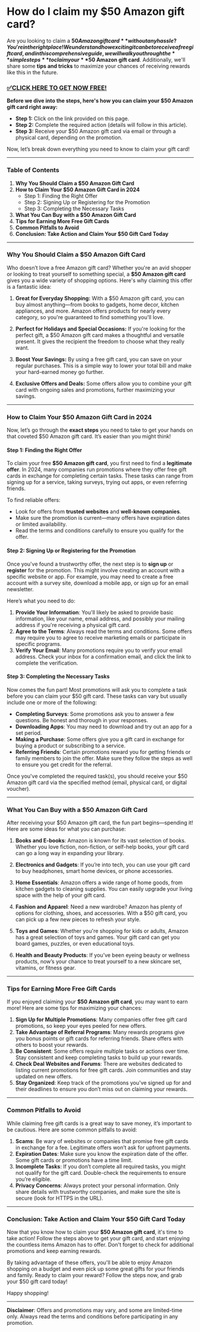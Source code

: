# How do I claim my $50 Amazon gift card?

Are you looking to claim a **$50 Amazon gift card** without any hassle? You're in the right place! We understand how exciting it can be to receive a free gift card, and in this comprehensive guide, we will walk you through the **simple steps** to claim your **$50 Amazon gift card**. Additionally, we'll share some **tips and tricks** to maximize your chances of receiving rewards like this in the future.

### [✅CLICK HERE TO GET NOW FREE!](https://www.fpo.go.th/main/fpo/media/FPO/allgifttodayfree.html)

**Before we dive into the steps, here's how you can claim your $50 Amazon gift card right away:**

- **Step 1:** Click on the link provided on this page.
- **Step 2:** Complete the required action (details will follow in this article).
- **Step 3:** Receive your $50 Amazon gift card via email or through a physical card, depending on the promotion.

Now, let’s break down everything you need to know to claim your gift card!

---

### Table of Contents

1. **Why You Should Claim a $50 Amazon Gift Card**
2. **How to Claim Your $50 Amazon Gift Card in 2024**
   - Step 1: Finding the Right Offer
   - Step 2: Signing Up or Registering for the Promotion
   - Step 3: Completing the Necessary Tasks
3. **What You Can Buy with a $50 Amazon Gift Card**
4. **Tips for Earning More Free Gift Cards**
5. **Common Pitfalls to Avoid**
6. **Conclusion: Take Action and Claim Your $50 Gift Card Today**

---

### Why You Should Claim a $50 Amazon Gift Card

Who doesn’t love a free Amazon gift card? Whether you're an avid shopper or looking to treat yourself to something special, a **$50 Amazon gift card** gives you a wide variety of shopping options. Here's why claiming this offer is a fantastic idea:

1. **Great for Everyday Shopping:** With a $50 Amazon gift card, you can buy almost anything—from books to gadgets, home decor, kitchen appliances, and more. Amazon offers products for nearly every category, so you're guaranteed to find something you'll love.

2. **Perfect for Holidays and Special Occasions:** If you're looking for the perfect gift, a $50 Amazon gift card makes a thoughtful and versatile present. It gives the recipient the freedom to choose what they really want.

3. **Boost Your Savings:** By using a free gift card, you can save on your regular purchases. This is a simple way to lower your total bill and make your hard-earned money go further.

4. **Exclusive Offers and Deals:** Some offers allow you to combine your gift card with ongoing sales and promotions, further maximizing your savings.

---

### How to Claim Your $50 Amazon Gift Card in 2024

Now, let’s go through the **exact steps** you need to take to get your hands on that coveted $50 Amazon gift card. It’s easier than you might think!

#### Step 1: Finding the Right Offer

To claim your free **$50 Amazon gift card**, you first need to find a **legitimate offer**. In 2024, many companies run promotions where they offer free gift cards in exchange for completing certain tasks. These tasks can range from signing up for a service, taking surveys, trying out apps, or even referring friends.

To find reliable offers:

- Look for offers from **trusted websites** and **well-known companies**.
- Make sure the promotion is current—many offers have expiration dates or limited availability.
- Read the terms and conditions carefully to ensure you qualify for the offer.

#### Step 2: Signing Up or Registering for the Promotion

Once you've found a trustworthy offer, the next step is to **sign up** or **register** for the promotion. This might involve creating an account with a specific website or app. For example, you may need to create a free account with a survey site, download a mobile app, or sign up for an email newsletter.

Here’s what you need to do:

1. **Provide Your Information**: You'll likely be asked to provide basic information, like your name, email address, and possibly your mailing address if you're receiving a physical gift card.
2. **Agree to the Terms**: Always read the terms and conditions. Some offers may require you to agree to receive marketing emails or participate in specific programs.
3. **Verify Your Email**: Many promotions require you to verify your email address. Check your inbox for a confirmation email, and click the link to complete the verification.

#### Step 3: Completing the Necessary Tasks

Now comes the fun part! Most promotions will ask you to complete a task before you can claim your $50 gift card. These tasks can vary but usually include one or more of the following:

- **Completing Surveys**: Some promotions ask you to answer a few questions. Be honest and thorough in your responses.
- **Downloading Apps**: You may need to download and try out an app for a set period.
- **Making a Purchase**: Some offers give you a gift card in exchange for buying a product or subscribing to a service.
- **Referring Friends**: Certain promotions reward you for getting friends or family members to join the offer. Make sure they follow the steps as well to ensure you get credit for the referral.

Once you've completed the required task(s), you should receive your $50 Amazon gift card via the specified method (email, physical card, or digital voucher).

---

### What You Can Buy with a $50 Amazon Gift Card

After receiving your $50 Amazon gift card, the fun part begins—spending it! Here are some ideas for what you can purchase:

1. **Books and E-books**: Amazon is known for its vast selection of books. Whether you love fiction, non-fiction, or self-help books, your gift card can go a long way in expanding your library.

2. **Electronics and Gadgets**: If you’re into tech, you can use your gift card to buy headphones, smart home devices, or phone accessories.

3. **Home Essentials**: Amazon offers a wide range of home goods, from kitchen gadgets to cleaning supplies. You can easily upgrade your living space with the help of your gift card.

4. **Fashion and Apparel**: Need a new wardrobe? Amazon has plenty of options for clothing, shoes, and accessories. With a $50 gift card, you can pick up a few new pieces to refresh your style.

5. **Toys and Games**: Whether you're shopping for kids or adults, Amazon has a great selection of toys and games. Your gift card can get you board games, puzzles, or even educational toys.

6. **Health and Beauty Products**: If you’ve been eyeing beauty or wellness products, now’s your chance to treat yourself to a new skincare set, vitamins, or fitness gear.

---

### Tips for Earning More Free Gift Cards

If you enjoyed claiming your **$50 Amazon gift card**, you may want to earn more! Here are some tips for maximizing your chances:

1. **Sign Up for Multiple Promotions**: Many companies offer free gift card promotions, so keep your eyes peeled for new offers.
2. **Take Advantage of Referral Programs**: Many rewards programs give you bonus points or gift cards for referring friends. Share offers with others to boost your rewards.
3. **Be Consistent**: Some offers require multiple tasks or actions over time. Stay consistent and keep completing tasks to build up your rewards.
4. **Check Deal Websites and Forums**: There are websites dedicated to listing current promotions for free gift cards. Join communities and stay updated on new offers.
5. **Stay Organized**: Keep track of the promotions you've signed up for and their deadlines to ensure you don’t miss out on claiming your rewards.

---

### Common Pitfalls to Avoid

While claiming free gift cards is a great way to save money, it’s important to be cautious. Here are some common pitfalls to avoid:

1. **Scams**: Be wary of websites or companies that promise free gift cards in exchange for a fee. Legitimate offers won’t ask for upfront payments.
2. **Expiration Dates**: Make sure you know the expiration date of the offer. Some gift cards or promotions have a time limit.
3. **Incomplete Tasks**: If you don’t complete all required tasks, you might not qualify for the gift card. Double-check the requirements to ensure you’re eligible.
4. **Privacy Concerns**: Always protect your personal information. Only share details with trustworthy companies, and make sure the site is secure (look for HTTPS in the URL).

---

### Conclusion: Take Action and Claim Your $50 Gift Card Today

Now that you know how to claim your **$50 Amazon gift card**, it's time to take action! Follow the steps above to get your gift card, and start enjoying the countless items Amazon has to offer. Don't forget to check for additional promotions and keep earning rewards.

By taking advantage of these offers, you'll be able to enjoy Amazon shopping on a budget and even pick up some great gifts for your friends and family. Ready to claim your reward? Follow the steps now, and grab your $50 gift card today!

Happy shopping!

---

**Disclaimer**: Offers and promotions may vary, and some are limited-time only. Always read the terms and conditions before participating in any promotion.

